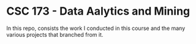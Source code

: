 # CSC 173 - Data Aalytics and Mining 
In this repo, consists the work I conducted in this course and the many various projects that branched from it. 
